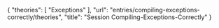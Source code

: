 {
    "theories": [
        "Exceptions"
    ],
    "url": "entries/compiling-exceptions-correctly/theories",
    "title": "Session Compiling-Exceptions-Correctly"
}